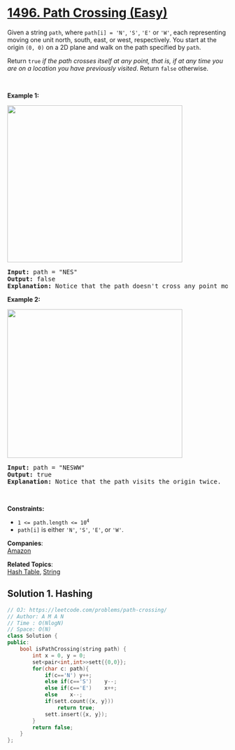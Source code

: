 # [1496. Path Crossing (Easy)](https://leetcode.com/problems/path-crossing/)

<p>Given a string <code>path</code>, where <code>path[i] = 'N'</code>, <code>'S'</code>, <code>'E'</code> or <code>'W'</code>, each representing moving one unit north, south, east, or west, respectively. You start at the origin <code>(0, 0)</code> on a 2D plane and walk on the path specified by <code>path</code>.</p>

<p>Return <code>true</code> <em>if the path crosses itself at any point, that is, if at any time you are on a location you have previously visited</em>. Return <code>false</code> otherwise.</p>

<p>&nbsp;</p>
<p><strong>Example 1:</strong></p>
<img alt="" src="https://assets.leetcode.com/uploads/2020/06/10/screen-shot-2020-06-10-at-123929-pm.png" style="width: 400px; height: 358px;">
<pre><strong>Input:</strong> path = "NES"
<strong>Output:</strong> false 
<strong>Explanation:</strong> Notice that the path doesn't cross any point more than once.
</pre>

<p><strong>Example 2:</strong></p>
<img alt="" src="https://assets.leetcode.com/uploads/2020/06/10/screen-shot-2020-06-10-at-123843-pm.png" style="width: 400px; height: 339px;">
<pre><strong>Input:</strong> path = "NESWW"
<strong>Output:</strong> true
<strong>Explanation:</strong> Notice that the path visits the origin twice.</pre>

<p>&nbsp;</p>
<p><strong>Constraints:</strong></p>

<ul>
	<li><code>1 &lt;= path.length &lt;= 10<sup>4</sup></code></li>
	<li><code>path[i]</code> is either <code>'N'</code>, <code>'S'</code>, <code>'E'</code>, or <code>'W'</code>.</li>
</ul>


**Companies**:  
[Amazon](https://leetcode.com/company/amazon)

**Related Topics**:  
[Hash Table](https://leetcode.com/tag/hash-table/), [String](https://leetcode.com/tag/string/)

## Solution 1. Hashing

```cpp
// OJ: https://leetcode.com/problems/path-crossing/
// Author: A M A N
// Time : O(NlogN)
// Space: O(N)
class Solution {
public:
    bool isPathCrossing(string path) {
        int x = 0, y = 0;
        set<pair<int,int>>sett{{0,0}};
        for(char c: path){
            if(c=='N') y++;
            else if(c=='S')    y--;
            else if(c=='E')    x++;
            else    x--;
            if(sett.count({x, y}))
                return true;
            sett.insert({x, y});
        }
        return false;
    }
};
```